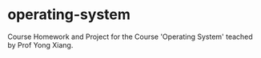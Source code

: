 # operating-system
Course Homework and Project for the Course 'Operating System' teached by Prof Yong Xiang.
